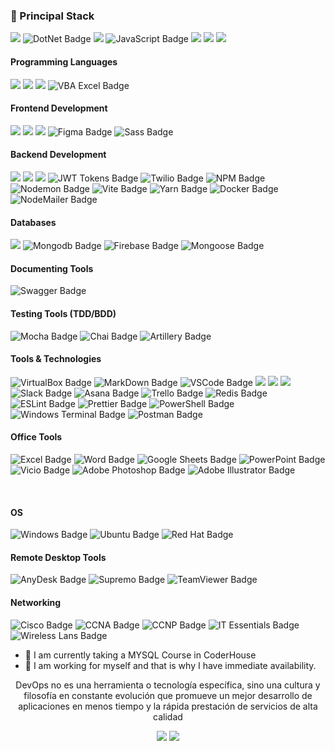 <h3>
  🚀 Principal Stack
</h3> 
<p>
  <img src="https://img.shields.io/badge/C%23-4B32C3?style=for-the-badge&logo=csharp&logoColor=white">
  <img src="https://img.shields.io/badge/DotNet-4B32C3?style=for-the-badge" alt="DotNet  Badge">
  <img src="https://img.shields.io/badge/Visual_Studio-5C2D91?style=for-the-badge&logo=visual%20studio&logoColor=white">
  <img src="https://img.shields.io/badge/javascript-%23323330.svg?style=for-the-badge&logo=javascript&logoColor=%23F7DF1E" alt="JavaScript Badge">
  <img src="https://img.shields.io/badge/React-20232A?style=for-the-badge&logo=react&logoColor=61DAFB">
  <img src="https://img.shields.io/badge/Node.js-339933?style=for-the-badge&logo=nodedotjs&logoColor=white">
  <img src="https://img.shields.io/badge/Visual_Studio_Code-0078D4?style=for-the-badge&logo=visual%20studio%20code&logoColor=white">
</p>

<h4>Programming Languages</h4>
<p>

 <div data-iframe-width="150" data-iframe-height="270" data-share-badge-id="584ff945-b10b-437c-a0c6-5d8ea1296107" data-share-badge-host="https://www.credly.com"></div><script type="text/javascript" async src="//cdn.credly.com/assets/utilities/embed.js"></script>
  <img src="https://img.shields.io/badge/C%23-4B32C3?style=for-the-badge&logo=python&logoColor=white">
   <img src="https://img.shields.io/badge/C%23-4B32C3?style=for-the-badge&logo=csharp&logoColor=white">
   <img src="https://img.shields.io/badge/JavaScript-F7DF1E?style=for-the-badge&logo=javascript&logoColor=black">
   <img src="https://img.shields.io/badge/VBA%20Excel-47A248?style=for-the-badge" alt="VBA Excel Badge">
</p>
<h4>Frontend Development</h4>
<p>
  <img src="https://img.shields.io/badge/HTML5-E34F26?style=for-the-badge&logo=html5&logoColor=white">
  <img src="https://img.shields.io/badge/CSS3-1572B6?style=for-the-badge&logo=css3&logoColor=white">
  <img src="https://img.shields.io/badge/React-20232A?style=for-the-badge&logo=react&logoColor=61DAFB">
  <img src="https://img.shields.io/badge/Figma-F24E1E?logo=figma&logoColor=fff&style=for-the-badge" alt="Figma Badge">
  <img src="https://img.shields.io/badge/Sass-C69?logo=sass&logoColor=fff&style=for-the-badge" alt="Sass Badge">
</p>

<h4>Backend Development</h4>
<p>
  <img src="https://img.shields.io/badge/Node.js-339933?style=for-the-badge&logo=nodedotjs&logoColor=white">
  <img src="https://img.shields.io/badge/Express.js-000000?style=for-the-badge&logo=express&logoColor=white">
  <img src="https://img.shields.io/badge/Socket.io-black?style=for-the-badge&logo=socket.io&badgeColor=010101">
  <img src="https://img.shields.io/badge/JWT-black?style=for-the-badge&logo=JSON%20web%20tokens" alt="JWT Tokens Badge">
  <img src="https://img.shields.io/badge/Twilio-F22F46?logo=twilio&logoColor=fff&style=for-the-badge" alt="Twilio Badge">
  <img src="https://img.shields.io/badge/NPM-%23CB3837.svg?style=for-the-badge&logo=npm&logoColor=white" alt="NPM Badge">
  <img src="https://img.shields.io/badge/NODEMON-%23323330.svg?style=for-the-badge&logo=nodemon&logoColor=%BBDEAD" alt="Nodemon Badge">
  <img src="https://img.shields.io/badge/vite-%23646CFF.svg?style=for-the-badge&logo=vite&logoColor=white" alt="Vite Badge">
  <img src="https://img.shields.io/badge/yarn-%232C8EBB.svg?style=for-the-badge&logo=yarn&logoColor=white" alt="Yarn Badge">
  <img src="https://img.shields.io/badge/docker-%230db7ed.svg?style=for-the-badge&logo=docker&logoColor=white" alt="Docker Badge">
  <img src="https://img.shields.io/badge/NodeMailer-%232C8EBB?style=for-the-badge" alt="NodeMailer Badge">

</p>
<h4>Databases</h4>
<p>
  <img src="https://img.shields.io/badge/Microsoft%20SQL%20Server-CC2927?style=for-the-badge&logo=microsoft%20sql%20server&logoColor=white">
  <img src="https://img.shields.io/badge/MongoDB-47A248.svg?style=for-the-badge&logo=MongoDB&logoColor=white" alt="Mongodb Badge">
  <img src="https://img.shields.io/badge/Firebase-FFCA28?logo=firebase&logoColor=000&style=for-the-badge" alt="Firebase Badge">
  <img src="https://img.shields.io/badge/Mongoose-880000.svg?style=for-the-badge&logo=Mongoose&logoColor=white" alt="Mongoose Badge">
</p>
<h4>Documenting Tools</h4>
<P>
<img src="https://img.shields.io/badge/Swagger-85EA2D?logo=swagger&logoColor=000&style=for-the-badge" alt="Swagger Badge">
</P>
<h4>Testing Tools (TDD/BDD)</h4>
<P>
<img src="https://img.shields.io/badge/Mocha-8D6748?logo=mocha&logoColor=fff&style=for-the-badge" alt="Mocha Badge">
<img src="https://img.shields.io/badge/Chai-A30701?logo=chai&logoColor=fff&style=for-the-badge" alt="Chai Badge">
<img src="https://img.shields.io/badge/Artillery-20232A?style=for-the-badge&" alt="Artillery Badge">

</P>
<h4>Tools & Technologies</h4>
<p>
  <img src="https://img.shields.io/badge/VirtualBox-183A61?logo=virtualbox&logoColor=fff&style=for-the-badge" alt="VirtualBox Badge">
  <img src="https://img.shields.io/badge/markdown-%23000000.svg?style=for-the-badge&logo=markdown&logoColor=white" alt="MarkDown Badge">
  <img src="https://img.shields.io/badge/Visual%20Studio%20Code-0078d7.svg?style=for-the-badge&logo=visual-studio-code&logoColor=white" alt="VSCode Badge">
  <img src="https://img.shields.io/badge/Git-F05032?style=for-the-badge&logo=git&logoColor=white">
  <img src="https://img.shields.io/badge/GitHub-100000?style=for-the-badge&logo=github&logoColor=white">
  <img src="https://img.shields.io/badge/Notion-000000?style=for-the-badge&logo=notion&logoColor=white">
  <img src="https://img.shields.io/badge/Slack-4A154B?logo=slack&logoColor=fff&style=for-the-badge" alt="Slack Badge">
  <img src="https://img.shields.io/badge/Asana-F06A6A?logo=asana&logoColor=fff&style=for-the-badge" alt="Asana Badge">
  <img src="https://img.shields.io/badge/Trello-0052CC?logo=trello&logoColor=fff&style=for-the-badge" alt="Trello Badge">
  <img src="https://img.shields.io/badge/Redis-DC382D?logo=redis&logoColor=fff&style=for-the-badge" alt="Redis Badge">
  <img src="https://img.shields.io/badge/ESLint-4B32C3?logo=eslint&logoColor=fff&style=for-the-badge" alt="ESLint Badge">
  <img src="https://img.shields.io/badge/Prettier-1A2C34?logo=prettier&logoColor=F7BA3E&style=for-the-badge" alt="Prettier Badge">
  <img src="https://img.shields.io/badge/PowerShell-5391FE?logo=powershell&logoColor=fff&style=for-the-badge" alt="PowerShell Badge">
  <img src="https://img.shields.io/badge/Windows%20Terminal-4D4D4D?logo=windowsterminal&logoColor=fff&style=for-the-badge" alt="Windows Terminal Badge">
  <img src="https://img.shields.io/badge/Postman-FF6C37?logo=postman&logoColor=fff&style=for-the-badge" alt="Postman Badge">
</p>
<h4>Office Tools </h4>
<p>
<img src="https://img.shields.io/badge/Microsoft_Excel-217346?style=for-the-badge&logo=microsoft-excel&logoColor=white&style=for-the-badge" alt="Excel Badge">
<img src="https://img.shields.io/badge/Microsoft_Word-2B579A?style=for-the-badge&logo=microsoft-word&logoColor=white&style=for-the-badge" alt="Word Badge">
<img src="https://img.shields.io/badge/Google%20Sheets-34A853?style=for-the-badge&logo=google-sheets&logoColor=white&style=for-the-badge" alt="Google Sheets Badge">
<img src="https://img.shields.io/badge/Microsoft_PowerPoint-B7472A?style=for-the-badge&logo=microsoft-powerpoint&logoColor=white&style=for-the-badge" alt="PowerPoint Badge">
<img src="https://img.shields.io/badge/Microsoft_Visio-3955A3?style=for-the-badge&logo=microsoft-visio&logoColor=white&style=for-the-badge" alt="Vicio Badge">
<img src="https://img.shields.io/badge/Adobe%20Photoshop-31A8FF?logo=adobephotoshop&logoColor=fff&style=plastic" alt="Adobe Photoshop Badge">
<img src="https://img.shields.io/badge/Adobe%20Illustrator-FF9A00?logo=adobeillustrator&logoColor=fff&style=plastic" alt="Adobe Illustrator Badge">
</p>
</br>
<h4>OS  
</h4>
<p>
  <img src="https://img.shields.io/badge/Windows-0078D6?logo=windows&logoColor=fff&style=for-the-badge" alt="Windows Badge">
  <img src="https://img.shields.io/badge/Ubuntu-E95420?logo=ubuntu&logoColor=fff&style=for-the-badge" alt="Ubuntu Badge">
  <img src="https://img.shields.io/badge/Red%20Hat-E00?logo=redhat&logoColor=fff&style=for-the-badge" alt="Red Hat Badge">
</p>
<p>
</p>
<h4>Remote Desktop Tools</h4>
<p>
  <img src="https://img.shields.io/badge/AnyDesk-EF443B?logo=anydesk&logoColor=fff&style=for-the-badge" alt="AnyDesk Badge">
  <img src="https://img.shields.io/badge/Supremo-0078D6?logo=Supremo&logoColor=fff&style=for-the-badge" alt="Supremo Badge">
  <img src="https://img.shields.io/badge/TeamViewer-004680?logo=teamviewer&logoColor=fff&style=for-the-badge" alt="TeamViewer Badge">
</p>
<h4>Networking </h4>
<p>
  <img src="https://img.shields.io/badge/cisco-%23049fd9.svg?style=for-the-badge&logo=cisco&logoColor=black" alt="Cisco Badge">
  <img src="https://img.shields.io/badge/CCNA-%23049fd9.svg?style=for-the-badge&logo=cisco&logoColor=black" alt="CCNA Badge">
  <img src="https://img.shields.io/badge/CCNP-%23049fd9.svg?style=for-the-badge&logo=cisco&logoColor=black" alt="CCNP Badge">
  <img src="https://img.shields.io/badge/IT Essentials-%23049fd9.svg?style=for-the-badge&logo=cisco&logoColor=black" alt="IT Essentials Badge">
  <img src="https://img.shields.io/badge/Wireless Lans-%23049fd9.svg?style=for-the-badge&logo=cisco&logoColor=black" alt="Wireless Lans Badge">
</p>

- 🌱 I am currently taking a MYSQL Course in CoderHouse
- 🔭 I am working for myself and that is why I have immediate availability.
<div align="center">
<p>DevOps no es una herramienta o tecnología específica, sino una cultura y filosofía en constante evolución que promueve un mejor desarrollo de aplicaciones en menos tiempo y la rápida prestación de servicios de alta calidad</p
  
</div>  
<div align="center">
  <a href = "mailto:ronnie.alvarezc@gmail.com"><img src="https://img.shields.io/badge/Gmail-D14836?style=for-the-badge&logo=gmail&logoColor=white" target="_blank"></a>
  <a href="https://www.linkedin.com/in/ronniealvarezc506" target="_blank"><img src="https://img.shields.io/badge/-LinkedIn-%230077B5?style=for-the-badge&logo=linkedin&logoColor=white" target="_blank"></a> 
</div>

<!--
**RonnieAlvarez/ronnieAlvarez** is a ✨ _special_ ✨ repository because its `README.md` (this file) appears on your GitHub profile.

Here are some ideas to get you started:


- 👯 I’m looking to collaborate on ...
- 🤔 I’m looking for help with ...
- 💬 Ask me about ...
- 📫 How to reach me: ...
- 😄 Pronouns: ...
- ⚡ Fun fact: ...
-->

